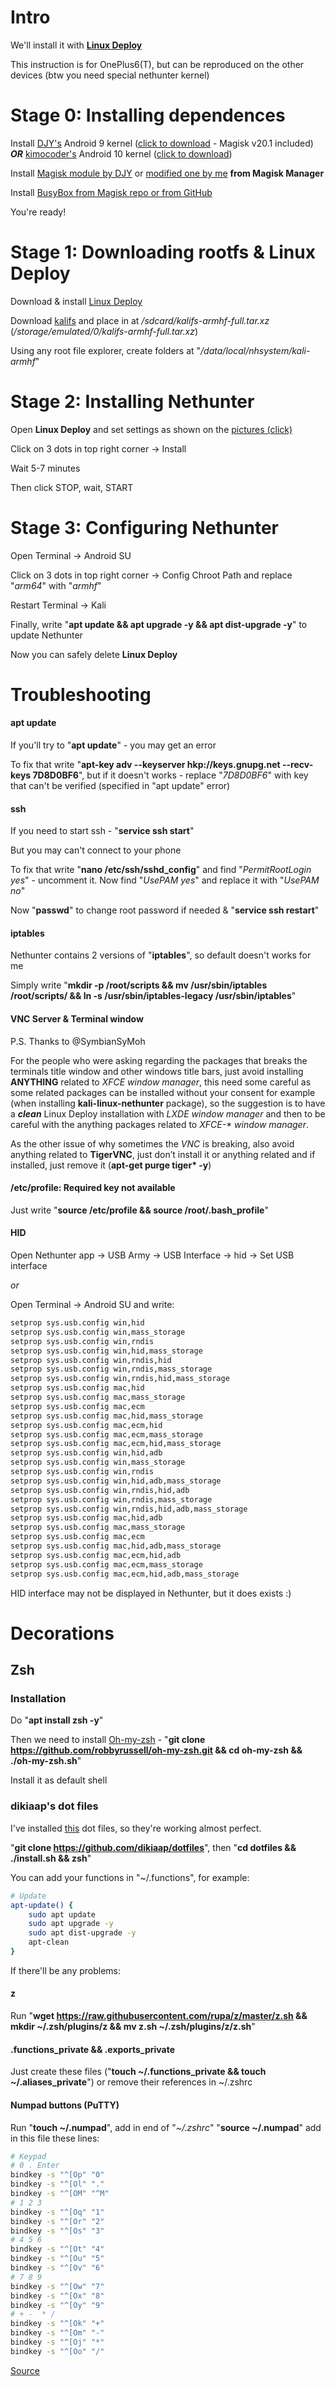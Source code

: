 # Intro

We'll install it with **[Linux Deploy](https://play.google.com/store/apps/details?id=ru.meefik.linuxdeploy)**

This instruction is for OnePlus6(T), but can be reproduced on the other devices (btw you need special nethunter kernel)

# Stage 0: Installing dependences

Install [DJY's](https://github.com/johanlike/DJY-Oneplus6-or-Oneplus6T-Nethunter-Andrax-Kernel) Android 9 kernel ([click to download](https://drive.google.com/file/d/1FrT25hp5VJnPVzrlnRIOBt3qpWHR811i) - Magisk v20.1 included) ***OR*** [kimocoder's](https://github.com/kimocoder) Android 10 kernel ([click to download](https://github.com/kimocoder/kernel_oneplus_sdm845))

Install [Magisk module by DJY](https://drive.google.com/file/d/1SLgsikGeNoz5Rc6iGLm3JsmkOTRtXDU3) or [modified one by me](https://github.com/AlexeyZavar/nh-magisk-module) **from Magisk Manager**

Install [BusyBox from Magisk repo or from GitHub](https://github.com/Magisk-Modules-Repo/busybox-ndk)

You're ready!

# Stage 1: Downloading rootfs & Linux Deploy

Download & install [Linux Deploy](https://play.google.com/store/apps/details?id=ru.meefik.linuxdeploy)

Download [kalifs](https://build.nethunter.com/kalifs/kalifs-latest/kalifs-armhf-full.tar.xz) and place in at */sdcard/kalifs-armhf-full.tar.xz* (*/storage/emulated/0/kalifs-armhf-full.tar.xz*)

Using any root file explorer, create folders at "*/data/local/nhsystem/kali-armhf*"

# Stage 2: Installing Nethunter

Open **Linux Deploy** and set settings as shown on the [pictures (click)](https://imgur.com/a/6DxbfAQ)

Click on 3 dots in top right corner -> Install

Wait 5-7 minutes

Then click STOP, wait, START

# Stage 3: Configuring Nethunter

Open Terminal -> Android SU

Click on 3 dots in top right corner -> Config Chroot Path and replace "*arm64*" with "*armhf*"

Restart Terminal -> Kali

Finally, write "**apt update && apt upgrade -y && apt dist-upgrade -y**" to update Nethunter

Now you can safely delete **Linux Deploy**

# Troubleshooting

#### apt update

If you'll try to "**apt update**" - you may get an error

To fix that write "**apt-key adv --keyserver hkp://keys.gnupg.net --recv-keys 7D8D0BF6**", but if it doesn't works - replace "*7D8D0BF6*" with key that can't be verified (specified in "apt update" error)

#### ssh

If you need to start ssh - "**service ssh start**"

But you may can't connect to your phone

To fix that write "**nano /etc/ssh/sshd_config**" and find "*PermitRootLogin yes*" - uncomment it. Now find "*UsePAM yes*" and replace it with "*UsePAM no*"

Now "**passwd**" to change root password if needed & "**service ssh restart**"

#### iptables

Nethunter contains 2 versions of "**iptables**", so default doesn't works for me

Simply write "**mkdir -p /root/scripts  && mv /usr/sbin/iptables /root/scripts/ && ln -s /usr/sbin/iptables-legacy /usr/sbin/iptables**"

#### VNC Server & Terminal window

P.S. Thanks to @SymbianSyMoh

For the people who were asking regarding the packages that breaks the terminals title window and other windows title bars, just avoid installing **ANYTHING** related to *XFCE window manager*, this need some careful as some related packages can be installed without your consent for example (when installing **kali-linux-nethunter** package), so the suggestion is to have a ***clean*** Linux Deploy installation with *LXDE window manager* and then to be careful with the anything packages related to *XFCE-\* window manager*.

As the other issue of why sometimes the *VNC* is breaking, also avoid anything related to **TigerVNC**, just don’t install it or anything related and if installed, just remove it (**apt-get purge tiger\* -y**)

#### /etc/profile: Required key not available

Just write "**source /etc/profile && source /root/.bash_profile**"

#### HID

Open Nethunter app -> USB Army -> USB Interface -> hid -> Set USB interface

*or*

Open Terminal -> Android SU and write:

```sh
setprop sys.usb.config win,hid
setprop sys.usb.config win,mass_storage
setprop sys.usb.config win,rndis
setprop sys.usb.config win,hid,mass_storage
setprop sys.usb.config win,rndis,hid
setprop sys.usb.config win,rndis,mass_storage
setprop sys.usb.config win,rndis,hid,mass_storage
setprop sys.usb.config mac,hid
setprop sys.usb.config mac,mass_storage
setprop sys.usb.config mac,ecm
setprop sys.usb.config mac,hid,mass_storage
setprop sys.usb.config mac,ecm,hid
setprop sys.usb.config mac,ecm,mass_storage
setprop sys.usb.config mac,ecm,hid,mass_storage
setprop sys.usb.config win,hid,adb
setprop sys.usb.config win,mass_storage
setprop sys.usb.config win,rndis
setprop sys.usb.config win,hid,adb,mass_storage
setprop sys.usb.config win,rndis,hid,adb
setprop sys.usb.config win,rndis,mass_storage
setprop sys.usb.config win,rndis,hid,adb,mass_storage
setprop sys.usb.config mac,hid,adb
setprop sys.usb.config mac,mass_storage
setprop sys.usb.config mac,ecm
setprop sys.usb.config mac,hid,adb,mass_storage
setprop sys.usb.config mac,ecm,hid,adb
setprop sys.usb.config mac,ecm,mass_storage
setprop sys.usb.config mac,ecm,hid,adb,mass_storage
```

HID interface may not be displayed in Nethunter, but it does exists :)

# Decorations

## Zsh

### Installation

Do "**apt install zsh -y**"

Then we need to install [Oh-my-zsh](https://github.com/robbyrussell/oh-my-zsh) - "**git clone <https://github.com/robbyrussell/oh-my-zsh.git> && cd oh-my-zsh && ./oh-my-zsh.sh**"

Install it as default shell

### dikiaap's dot files

I've installed [this](https://github.com/dikiaap/dotfiles) dot files, so they're working almost perfect.

"**git clone <https://github.com/dikiaap/dotfiles>**", then "**cd dotfiles && ./install.sh && zsh**"

You can add your functions in "~/.functions", for example:

```sh
# Update
apt-update() {
    sudo apt update
    sudo apt upgrade -y
    sudo apt dist-upgrade -y
    apt-clean
}
```

If there'll be any problems:

#### z

Run "**wget <https://raw.githubusercontent.com/rupa/z/master/z.sh> && mkdir ~/.zsh/plugins/z && mv z.sh ~/.zsh/plugins/z/z.sh**"

#### .functions_private && .exports_private

Just create these files ("**touch ~/.functions_private && touch ~/.aliases_private**") or remove their references in ~/.zshrc

#### Numpad buttons (PuTTY)

Run "**touch ~/.numpad**", add in end of "*~/.zshrc*" "**source ~/.numpad**" add in this file these lines:

```sh
# Keypad
# 0 . Enter
bindkey -s "^[Op" "0"
bindkey -s "^[Ol" "."
bindkey -s "^[OM" "^M"
# 1 2 3
bindkey -s "^[Oq" "1"
bindkey -s "^[Or" "2"
bindkey -s "^[Os" "3"
# 4 5 6
bindkey -s "^[Ot" "4"
bindkey -s "^[Ou" "5"
bindkey -s "^[Ov" "6"
# 7 8 9
bindkey -s "^[Ow" "7"
bindkey -s "^[Ox" "8"
bindkey -s "^[Oy" "9"
# + -  * /
bindkey -s "^[Ok" "+"
bindkey -s "^[Om" "-"
bindkey -s "^[Oj" "*"
bindkey -s "^[Oo" "/"
```

[Source](https://superuser.com/questions/742171/zsh-z-shell-numpad-numlock-doesnt-work)
